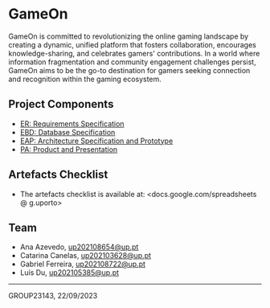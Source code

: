 # GameOn

GameOn is committed to revolutionizing the online gaming landscape by creating a dynamic, unified platform that fosters collaboration, encourages knowledge-sharing, and celebrates gamers' contributions. In a world where information fragmentation and community engagement challenges persist, GameOn aims to be the go-to destination for gamers seeking connection and recognition within the gaming ecosystem.

## Project Components

* [ER: Requirements Specification](../docs/er.md)
* [EBD: Database Specification](../docs/edb.md)
* [EAP: Architecture Specification and Prototype](../docs/eap.md)
* [PA: Product and Presentation](../docs/pa.md)

## Artefacts Checklist

* The artefacts checklist is available at: <docs.google.com/spreadsheets @ g.uporto>

## Team

* Ana Azevedo, up202108654@up.pt
* Catarina Canelas, up202103628@up.pt
* Gabriel Ferreira, up202108722@up.pt
* Luís Du, up202105385@up.pt

***
GROUP23143, 22/09/2023
